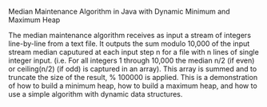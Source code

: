 Median Maintenance Algorithm in Java with Dynamic Minimum and Maximum Heap

The median maintenance algorithm receives as input a stream of integers line-by-line from a text file.
It outputs the sum modulo 10,000 of the input stream median caputured at each input step n for a file
with n lines of single integer input. (i.e. For all integers 1 through 10,000 the median n/2 (if even)
or ceiling(n/2) (if odd) is captured in an array). This array is summed and to truncate the size of the
result, % 100000 is applied. This is a demonstration of how to build a minimum heap, how to build a 
maximum heap, and how to use a simple algorithm with dynamic data structures.

